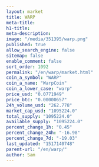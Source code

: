 ```yaml
---
layout: market
title: WARP
meta-title: 
h1-title: 
meta-description: 
image: "/media/351395/warp.png"
published: true
allow_search_engine: false
sitemap: false
enable_comment: false
sort_order: 1092
permalink: "/en/warp/market.html"
coin_a_symbol: "WARP"
coin_a_name: "WarpCoin"
coin_a_lower_case: "warp"
price_usd: "0.0771949"
price_btc: "0.00000657"
24h_volume_usd: "262.778"
market_cap_usd: "1095224.0"
total_supply: "1095224.0"
available_supply: "1095224.0"
percent_change_1h: "0.45"
percent_change_24h: "-16.98"
percent_change_7d: "-19.03"
last_updated: "1517140748"
parent-url: "/en/warp/"
author: Sam
---
```


